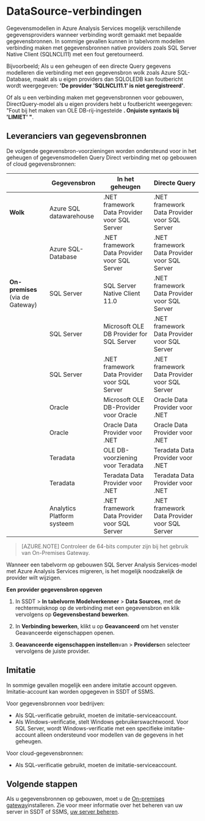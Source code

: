 <properties
   pageTitle="DataSource verbindingen | Microsoft Azure"
   description="Beschrijving van gegevensbronverbindingen voor gegevensmodellen in Azure Analysis Services."
   services="analysis-services"
   documentationCenter=""
   authors="minewiskan"
   manager="erikre"
   editor=""
   tags=""/>
<tags
   ms.service="analysis-services"
   ms.devlang="NA"
   ms.topic="article"
   ms.tgt_pltfrm="NA"
   ms.workload="na"
   ms.date="10/25/2016"
   ms.author="owend"/>

# <a name="datasource-connections"></a>DataSource-verbindingen

Gegevensmodellen in Azure Analysis Services mogelijk verschillende gegevensproviders wanneer verbinding wordt gemaakt met bepaalde gegevensbronnen. In sommige gevallen kunnen in tabelvorm modellen verbinding maken met gegevensbronnen native providers zoals SQL Server Native Client (SQLNCLI11) met een fout geretourneerd.

Bijvoorbeeld; Als u een geheugen of een directe Query gegevens modelleren die verbinding met een gegevensbron wolk zoals Azure SQL-Database, maakt als u eigen providers dan SQLOLEDB kan foutbericht wordt weergegeven: **'De provider 'SQLNCLI11.1' is niet geregistreerd'**.

Of als u een verbinding maken met gegevensbronnen voor gebouwen, DirectQuery-model als u eigen providers hebt u foutbericht weergegeven: "Fout bij het maken van OLE DB-rij-ingestelde **. Onjuiste syntaxis bij 'LIMIET' "**.

## <a name="data-source-providers"></a>Leveranciers van gegevensbronnen

De volgende gegevensbron-voorzieningen worden ondersteund voor in het geheugen of gegevensmodellen Query Direct verbinding met op gebouwen of cloud gegevensbronnen:

|               | **Gegevensbron**                     | **In het geheugen**                            |  **Directe Query**                                           |
|---------------------------|-------------------------------|---------------------------------------------|---------------------------------------------|
| **Wolk**                     | Azure SQL datawarehouse      | .NET framework Data Provider voor SQL Server | .NET framework Data Provider voor SQL Server |
|                           | Azure SQL-Database            | .NET framework Data Provider voor SQL Server | .NET framework Data Provider voor SQL Server |
| **On-premises** (via de Gateway) | SQL Server                    | SQL Server Native Client 11.0               | .NET framework Data Provider voor SQL Server |
|                           |  SQL Server                             | Microsoft OLE DB Provider for SQL Server    |   .NET framework Data Provider voor SQL Server                                          |
|                           |  SQL Server                             | .NET framework Data Provider voor SQL Server |  .NET framework Data Provider voor SQL Server                                           |
|                           | Oracle                        | Microsoft OLE DB-Provider voor Oracle        | Oracle Data Provider voor .NET               |
|                           |  Oracle                             | Oracle Data Provider voor .NET               | Oracle Data Provider voor .NET                                            |
|                           | Teradata                      | OLE DB-voorziening voor Teradata                | Teradata Data Provider voor .NET             |
|                           |  Teradata                             | Teradata Data Provider voor .NET             |  Teradata Data Provider voor .NET                                            |
|                           | Analytics Platform systeem | .NET framework Data Provider voor SQL Server | .NET framework Data Provider voor SQL Server |


> [AZURE.NOTE] Controleer de 64-bits computer zijn bij het gebruik van On-Premises Gateway.

Wanneer een tabelvorm op gebouwen SQL Server Analysis Services-model met Azure Analysis Services migreren, is het mogelijk noodzakelijk de provider wilt wijzigen.

**Een provider gegevensbron opgeven**

1. In SSDT > **In tabelvorm Modelverkenner** > **Data Sources**, met de rechtermuisknop op de verbinding met een gegevensbron en klik vervolgens op **Gegevensbestand bewerken**.

2. In **Verbinding bewerken**, klikt u op **Geavanceerd** om het venster Geavanceerde eigenschappen openen.

3. **Geavanceerde eigenschappen instellen**van > **Providers**en selecteer vervolgens de juiste provider.

## <a name="impersonation"></a>Imitatie
In sommige gevallen mogelijk een andere imitatie account opgeven. Imitatie-account kan worden opgegeven in SSDT of SSMS.

Voor gegevensbronnen voor bedrijven:

- Als SQL-verificatie gebruikt, moeten de imitatie-serviceaccount.
- Als Windows-verificatie, stelt Windows gebruikerswachtwoord. Voor SQL Server, wordt Windows-verificatie met een specifieke imitatie-account alleen ondersteund voor modellen van de gegevens in het geheugen.

Voor cloud-gegevensbronnen:

- Als SQL-verificatie gebruikt, moeten de imitatie-serviceaccount.


## <a name="next-steps"></a>Volgende stappen

Als u gegevensbronnen op gebouwen, moet u de [On-premises gateway](analysis-services-gateway.md)installeren. Zie voor meer informatie over het beheren van uw server in SSDT of SSMS, [uw server beheren](analysis-services-manage.md).

